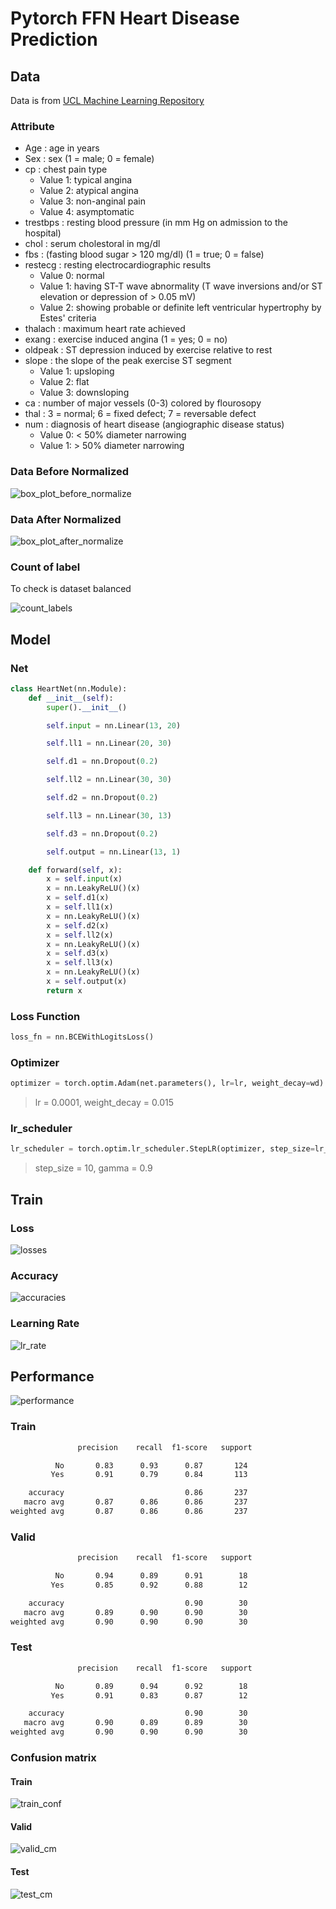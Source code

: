 # Pytorch FFN Heart Disease Prediction

## Data

Data is from [UCL Machine Learning Repository](https://archive.ics.uci.edu/ml/datasets/heart+disease)

### Attribute 

* Age : age in years
* Sex : sex (1 = male; 0 = female)
* cp : chest pain type
  * Value 1: typical angina
  * Value 2: atypical angina
  * Value 3: non-anginal pain
  * Value 4: asymptomatic
* trestbps :  resting blood pressure (in mm Hg on admission to the hospital)
* chol :  serum cholestoral in mg/dl
* fbs : (fasting blood sugar > 120 mg/dl) (1 = true; 0 = false)
* restecg : resting electrocardiographic results
  * Value 0: normal
  * Value 1: having ST-T wave abnormality (T wave inversions and/or ST elevation or depression of > 0.05 mV)
  * Value 2: showing probable or definite left ventricular hypertrophy by Estes' criteria
* thalach : maximum heart rate achieved
* exang : exercise induced angina (1 = yes; 0 = no)
* oldpeak : ST depression induced by exercise relative to rest
* slope : the slope of the peak exercise ST segment
  * Value 1: upsloping
  * Value 2: flat
  * Value 3: downsloping
* ca : number of major vessels (0-3) colored by flourosopy
* thal : 3 = normal; 6 = fixed defect; 7 = reversable defect
* num : diagnosis of heart disease (angiographic disease status)
  * Value 0: < 50% diameter narrowing
  * Value 1: > 50% diameter narrowing

### Data Before Normalized
![box_plot_before_normalize](https://github.com/UncleThree0402/PyTorch_FFN_HeartDisease/blob/master/Photo/box_plot_before_normalize2.png)

### Data After Normalized
![box_plot_after_normalize](https://github.com/UncleThree0402/PyTorch_FFN_HeartDisease/blob/master/Photo/box_plot_after_normalize.png)

### Count of label
To check is dataset balanced

![count_labels](https://github.com/UncleThree0402/PyTorch_FFN_HeartDisease/blob/master/Photo/count_labels.png)

## Model

### Net
```python
class HeartNet(nn.Module):
    def __init__(self):
        super().__init__()

        self.input = nn.Linear(13, 20)

        self.ll1 = nn.Linear(20, 30)

        self.d1 = nn.Dropout(0.2)

        self.ll2 = nn.Linear(30, 30)

        self.d2 = nn.Dropout(0.2)

        self.ll3 = nn.Linear(30, 13)

        self.d3 = nn.Dropout(0.2)

        self.output = nn.Linear(13, 1)

    def forward(self, x):
        x = self.input(x)
        x = nn.LeakyReLU()(x)
        x = self.d1(x)
        x = self.ll1(x)
        x = nn.LeakyReLU()(x)
        x = self.d2(x)
        x = self.ll2(x)
        x = nn.LeakyReLU()(x)
        x = self.d3(x)
        x = self.ll3(x)
        x = nn.LeakyReLU()(x)
        x = self.output(x)
        return x
```

### Loss Function
```python
loss_fn = nn.BCEWithLogitsLoss()
```

### Optimizer
```python
optimizer = torch.optim.Adam(net.parameters(), lr=lr, weight_decay=wd)
```
>lr = 0.0001, weight_decay = 0.015

### lr_scheduler
```python
lr_scheduler = torch.optim.lr_scheduler.StepLR(optimizer, step_size=lr_step, gamma=lr_gamma)
```
>step_size = 10, gamma = 0.9

## Train

### Loss
![losses](https://github.com/UncleThree0402/PyTorch_FFN_HeartDisease/blob/master/Photo/losses.png)

### Accuracy
![accuracies](https://github.com/UncleThree0402/PyTorch_FFN_HeartDisease/blob/master/Photo/accuracies.png)

### Learning Rate
![lr_rate](https://github.com/UncleThree0402/PyTorch_FFN_HeartDisease/blob/master/Photo/lr_rate.png)

## Performance
![performance](https://github.com/UncleThree0402/PyTorch_FFN_HeartDisease/blob/master/Photo/performance.png)

### Train
```bash
               precision    recall  f1-score   support

          No       0.83      0.93      0.87       124
         Yes       0.91      0.79      0.84       113

    accuracy                           0.86       237
   macro avg       0.87      0.86      0.86       237
weighted avg       0.87      0.86      0.86       237
```

### Valid
```bash
               precision    recall  f1-score   support

          No       0.94      0.89      0.91        18
         Yes       0.85      0.92      0.88        12

    accuracy                           0.90        30
   macro avg       0.89      0.90      0.90        30
weighted avg       0.90      0.90      0.90        30
```

### Test
```bash
               precision    recall  f1-score   support

          No       0.89      0.94      0.92        18
         Yes       0.91      0.83      0.87        12

    accuracy                           0.90        30
   macro avg       0.90      0.89      0.89        30
weighted avg       0.90      0.90      0.90        30
```

### Confusion matrix

#### Train
![train_conf](https://github.com/UncleThree0402/PyTorch_FFN_HeartDisease/blob/master/Photo/train_cm.png)

#### Valid
![valid_cm](https://github.com/UncleThree0402/PyTorch_FFN_HeartDisease/blob/master/Photo/valid_cm.png)

#### Test
![test_cm](https://github.com/UncleThree0402/PyTorch_FFN_HeartDisease/blob/master/Photo/test_cm.png)

